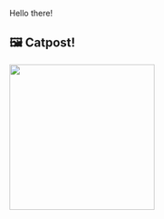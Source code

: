 Hello there!



## 🖼️ Catpost!

<sub>
    <img src="https://cdn2.thecatapi.com/images/MTY5NTUwNQ.jpg" height="256">
</sub>

